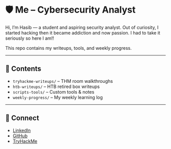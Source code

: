 # 🛡️ Me – Cybersecurity Analyst

Hi, I’m Hasib — a student and aspiring security analyst. Out of curiosity, I started hacking then it became addiction and now passion. I had to take it seriously so here I am!!

This repo contains my writeups, tools, and weekly progress.

---

## 📂 Contents
- `tryhackme-writeups/` – THM room walkthroughs  
- `htb-writeups/` – HTB retired box writeups  
- `scripts-tools/` – Custom tools & notes  
- `weekly-progress/` – My weekly learning log  

---

## 🔗 Connect
- [LinkedIn](https://linkedin.com/in/your-username)  
- [GitHub](https://github.com/your-username)  
- [TryHackMe](https://tryhackme.com/p/your-username)  
